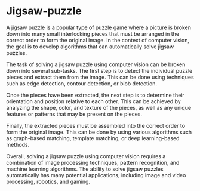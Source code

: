 # Jigsaw-puzzle
A jigsaw puzzle is a popular type of puzzle game where a picture is broken down into many small interlocking pieces that must be arranged in the correct order to form the original image. In the context of computer vision, the goal is to develop algorithms that can automatically solve jigsaw puzzles.

The task of solving a jigsaw puzzle using computer vision can be broken down into several sub-tasks. The first step is to detect the individual puzzle pieces and extract them from the image. This can be done using techniques such as edge detection, contour detection, or blob detection.

Once the pieces have been extracted, the next step is to determine their orientation and position relative to each other. This can be achieved by analyzing the shape, color, and texture of the pieces, as well as any unique features or patterns that may be present on the pieces.

Finally, the extracted pieces must be assembled into the correct order to form the original image. This can be done by using various algorithms such as graph-based matching, template matching, or deep learning-based methods.

Overall, solving a jigsaw puzzle using computer vision requires a combination of image processing techniques, pattern recognition, and machine learning algorithms. The ability to solve jigsaw puzzles automatically has many potential applications, including image and video processing, robotics, and gaming.

